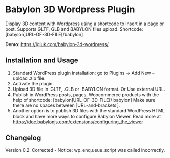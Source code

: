 # Babylon 3D Wordpress Plugin
Display 3D content with Wordpress using a shortcode to insert in a page or post. 
Supports GLTF, GLB and BABYLON files upload. 
Shortcode: [babylon]URL-OF-3D-FILE[/babylon]

**Demo**: https://igiuk.com/babylon-3d-wordpress/

## Installation and Usage
1. Standard WordPress plugin installation: go to Plugins -> Add New – upload .zip file.
2. Activate the plugin.
3. Upload 3D file in .GLTF, .GLB or .BABYLON format.
Or
Use external URL.
4. Publish in WordPress posts, pages, Woocommerce products with the help of shortcode: 
[babylon]URL-OF-3D-FILE[/ babylon]
Make sure there are no spaces between ]URL-and-brackets[ .
5. Another option is to publish 3D files with the standard WordPress HTML block and have more ways to configure Babylon Viewer. Read more at https://doc.babylonjs.com/extensions/configuring_the_viewer

## Changelog
Version 0.2. Corrected - Notice: wp_enq.ueue_script was called incorrectly.
